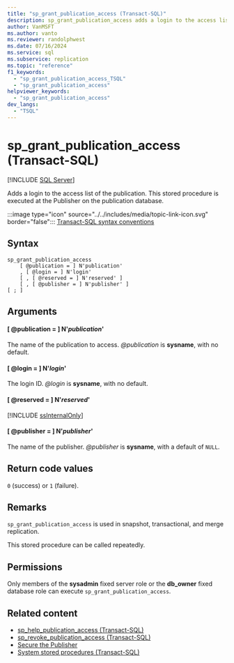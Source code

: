 ```yaml
---
title: "sp_grant_publication_access (Transact-SQL)"
description: sp_grant_publication_access adds a login to the access list of the publication.
author: VanMSFT
ms.author: vanto
ms.reviewer: randolphwest
ms.date: 07/16/2024
ms.service: sql
ms.subservice: replication
ms.topic: "reference"
f1_keywords:
  - "sp_grant_publication_access_TSQL"
  - "sp_grant_publication_access"
helpviewer_keywords:
  - "sp_grant_publication_access"
dev_langs:
  - "TSQL"
---
```

# sp_grant_publication_access (Transact-SQL)

[!INCLUDE [SQL Server](../../includes/applies-to-version/sqlserver.md)]

Adds a login to the access list of the publication. This stored procedure is executed at the Publisher on the publication database.

:::image type="icon" source="../../includes/media/topic-link-icon.svg" border="false"::: [Transact-SQL syntax conventions](../../t-sql/language-elements/transact-sql-syntax-conventions-transact-sql.md)

## Syntax

```syntaxsql
sp_grant_publication_access
    [ @publication = ] N'publication'
    , [ @login = ] N'login'
    [ , [ @reserved = ] N'reserved' ]
    [ , [ @publisher = ] N'publisher' ]
[ ; ]
```

## Arguments

#### [ @publication = ] N'*publication*'

The name of the publication to access. *@publication* is **sysname**, with no default.

#### [ @login = ] N'*login*'

The login ID. *@login* is **sysname**, with no default.

#### [ @reserved = ] N'*reserved*'

[!INCLUDE [ssInternalOnly](../../includes/ssinternalonly-md.md)]

#### [ @publisher = ] N'*publisher*'

The name of the publisher. *@publisher* is **sysname**, with a default of `NULL`.

## Return code values

`0` (success) or `1` (failure).

## Remarks

`sp_grant_publication_access` is used in snapshot, transactional, and merge replication.

This stored procedure can be called repeatedly.

## Permissions

Only members of the **sysadmin** fixed server role or the **db_owner** fixed database role can execute `sp_grant_publication_access`.

## Related content

- [sp_help_publication_access (Transact-SQL)](sp-help-publication-access-transact-sql.md)
- [sp_revoke_publication_access (Transact-SQL)](sp-revoke-publication-access-transact-sql.md)
- [Secure the Publisher](../replication/security/secure-the-publisher.md)
- [System stored procedures (Transact-SQL)](system-stored-procedures-transact-sql.md)
